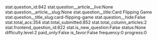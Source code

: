 stat.question_id:842
stat.question__article__live:None
stat.question__article__slug:None
stat.question__title:Card Flipping Game
stat.question__title_slug:card-flipping-game
stat.question__hide:False
stat.total_acs:354
stat.total_submitted:852
stat.total_column_articles:2
stat.frontend_question_id:822
stat.is_new_question:False
status:None
difficulty.level:2
paid_only:False
is_favor:False
frequency:0
progress:0
